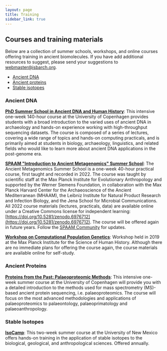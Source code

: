 ```yaml
---
layout: page
title: Training
sidebar_link: true
---
```


## Courses and training materials

Below are a collection of summer schools, workshops, and online courses offering training in ancient biomolecules. If you have add additional resources to suggest, please send your suggestions to webmaster@isbarch.org.

- [Ancient DNA](#ancient-dna)
- [Ancient proteins](#ancient-proteins)
- [Stable isotopes](#stable-isotopes)

### Ancient DNA

**[PhD Summer School in Ancient DNA and Human History](https://globe.ku.dk/arkiv-foer-05-2020/archaeomics-summer-school/)**: This intensive one-week 140-hour course at the University of Copenhagen provides students with a broad introduction to the varied uses of ancient DNA in archaeology and hands-on experience working with high-throughput sequencing datasets. The course is composed of a series of lectures, covering a wide range of topics and hands-on computing practicals, and is primarily aimed at students in biology, archaeology, linguistics, and related fields who would like to learn more about ancient DNA applications in the post-genome era. 

**[SPAAM "Introduction to Ancient Metagenomics" Summer School](https://spaam-community.github.io/wss-summer-school/#/2022/README)**: The Ancient Metagenomics Summer School is a one-week 40-hour practical course, first taught and recorded in 2022. The course was taught by scientific staff at the Max Planck Institute for Evolutionary Anthropology and supported by the Werner Siemens Foundation, in collaboration with the Max Planck Harvard Center for the Archaeoscience of the Ancient Mediterranean (MHAAM), the Leibniz Institute for Natural Product Research and Infection Biology, and the Jena School for Microbial Communications. All 2022 course materials (lectures, practicals, data) are available online under a Creative Commons license for independent learning: [https://doi.org/10.5281/zenodo.6976712](https://doi.org/10.5281/zenodo.6976712). The course will be offered again in future years. Follow the [SPAAM Community](https://spaam-community.github.io/) for updates. 

**[Workshop on Computational Population Genetics](https://comppopgenworkshop2019.readthedocs.io/en/latest/)**: Workshop held in 2019 at the Max Planck Institute for the Science of Human History. Although there are no immediate plans for offering the course again, the course materials are available online for self-study. 

### Ancient Proteins

**[Proteins from the Past: Palaeoproteomic Methods](https://efteruddannelse.kurser.ku.dk/course/2021-2022/SGBK20012U)**: This intensive one-week summer course at the University of Copenhagen will provide you with a detailed introduction to the methods used for mass spectrometry (MS)-based ancient protein sequencing, i.e. palaeoproteomics. The course will focus on the most advanced methodologies and applications of palaeoproteomics to palaeontology, palaeoprimatology and palaeoanthropology. 

### Stable Isotopes

**[IsoCamp](https://isocamp.org/)**: This two-week summer course at the University of New Mexico offers hands-on training in the application of stable isotopes to the biological, geological, and anthropological sciences. Offered annually.
